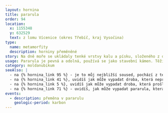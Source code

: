 ```yaml
---
layout: hornina
title: pararula
order: 94
location:
  x: 1155348
  y: 632529
  text: z lomu Vícenice (okres Třebíč, kraj Vysočina)
type:
  name: metamorfity
  description: horniny přeměněné
story: Na dně moře se ukládaly tenké vrstvy kalu a písku, složeného z drobounkých úlomků starších hornin. Zpevněním sedimentů vzniklo souvrství drob a břidlic. Při variském vrásnění byly vrstvy sedimentů zprohýbány do vrás a zatlačeny do hloubky několika kilometrů, kde je vysoká teplota a velký tlak. V hornině začaly růst nové minerály a její struktura se přizpůsobila novým podmínkám - vznikla pararula.
usage: Pararula je pevná a odolná, používá se jako stavební kámen. Těží se v lomu, drtí se na menší kousky, které se pak třídí podle velikosti. Přidává se do betonových a asfaltových směsí pro stavební účely.
category: moldanubikum
seeAlso: |
  - na {% hornina_link 95 %} - je to můj nejbližší soused, pochází z téhož lomu; spolu jsme prošli metamorfózou za stejně vysokých teplot a tlaků; rozdíl mezi námi je ten, že já jsem byl původě sedimentem  a on vyvřelinou
  - na {% hornina_link 41 %}, uvidíš jak může vypadat droba, která neprošla metamorfózou - podobně jsem kdysi vypadal i já
  - na {% hornina_link 5 %}, uvidíš jak může vypadat droba, která prošla metamorfózou při mnohem nižší teplotě
  - na {% hornina_link 71 %} - uvidíš, jak může vypadat pararula, která zažila vyšší teplotu než já a z větší části se roztavila - stala se migmatitem
events:
  - description: přeměna v pararulu
    geologic-period: karbon
---
```


